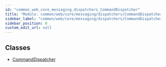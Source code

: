 ```yaml
---
id: "common_web_core_messaging_dispatchers_CommandDispatcher"
title: "Module: common/web/core/messaging/dispatchers/CommandDispatcher"
sidebar_label: "common/web/core/messaging/dispatchers/CommandDispatcher"
sidebar_position: 0
custom_edit_url: null
---
```


## Classes

- [CommandDispatcher](../classes/common_web_core_messaging_dispatchers_CommandDispatcher.CommandDispatcher.md)
